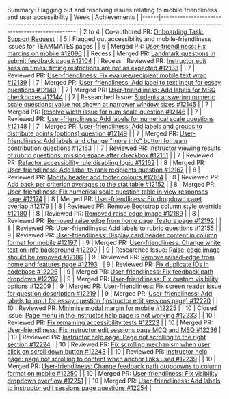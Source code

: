 Summary: Flagging out and resolving issues relating to mobile friendliness and user accessibility
| Week | Achievements                                                                                                                |
|------|-----------------------------------------------------------------------------------------------------------------------------|
| 2 to 4 | Co-authored PR: [Onboarding Task: Support Request](https://github.com/weiquu/teammates/pull/3) |
| 5      | Flagged out accessibility and mobile-friendliness issues for TEAMMATES pages |
| 6      | Merged PR: [User-friendliness: Fix margins on mobile #12096](https://github.com/TEAMMATES/teammates/pull/12096) |
| Recess | Merged PR: [Landmark questions in submit feedback page #12104](https://github.com/TEAMMATES/teammates/pull/12104) |
| Recess | Reviewed PR: [Instructor edit session times: timing restrictions are not as expected #12133](https://github.com/TEAMMATES/teammates/pull/12133) |
| 7      | Reviewed PR: [User-friendliness: Fix evaluee/recipient mobile text wrap #12139](https://github.com/TEAMMATES/teammates/pull/12139) |
| 7      | Merged PR: [User-friendliness: Add label to text input for essay questions #12140](https://github.com/TEAMMATES/teammates/pull/12140) |
| 7      | Merged PR: [User-friendliness: Add labels for MSQ checkboxes #12144](https://github.com/TEAMMATES/teammates/pull/12144) |
| 7      | Researched Issue: [Students answering numeric scale questions: value not shown at narrower window sizes #12145](https://github.com/TEAMMATES/teammates/issues/12145) |
| 7      | Merged PR: [Resolve width issue for num scale question #12146](https://github.com/TEAMMATES/teammates/pull/12146) |
| 7      | Reviewed PR: [User-friendliness: Add labels for numerical scale questions #12148](https://github.com/TEAMMATES/teammates/pull/12148) |
| 7      | Merged PR: [User-friendliness: Add labels and groups to distribute points (options) question #12149](https://github.com/TEAMMATES/teammates/pull/12149) |
| 7      | Merged PR: [User-friendliness: Add labels and change "more info" button for team contribution questions #12153](https://github.com/TEAMMATES/teammates/pull/12153) |
| 7      | Reviewed PR: [Instructor viewing results of rubric questions: missing space after checkbox #12151](https://github.com/TEAMMATES/teammates/pull/12151) |
| 7      | Reviewed PR: [Refactor accessibility rule disabling logic #12162](https://github.com/TEAMMATES/teammates/pull/12162) |
| 8      | Merged PR: [User-friendliness: Add label to rank recipients question #12167](https://github.com/TEAMMATES/teammates/pull/12167) |
| 8      | Reviewed PR: [Modify header and footer colours #12164](https://github.com/TEAMMATES/teammates/pull/12164) |
| 8      | Reviewed PR: [Add back per criterion averages to the stat table #12152](https://github.com/TEAMMATES/teammates/pull/12152) |
| 8      | Merged PR: [ User-friendliness: Fix numerical scale question table in view responses page #12174](https://github.com/TEAMMATES/teammates/pull/12174) |
| 8      | Merged PR: [User-friendliness: Fix dropdown caret overlap #12179](https://github.com/TEAMMATES/teammates/pull/12179) |
| 8      | Reviewed PR: [Remove Bootstrap column style override #12180](https://github.com/TEAMMATES/teammates/pull/12180) |
| 8      | Reviewed PR: [Removed raise edge image #12189](https://github.com/TEAMMATES/teammates/pull/12189) |
| 8      | Reviewed PR: [Removed raise edge from home page, feature page #12192](https://github.com/TEAMMATES/teammates/pull/12192) |
| 8      | Reviewed PR: [User-friendliness: Add labels to rubric questions #12155](https://github.com/TEAMMATES/teammates/pull/12155) |
| 9      | Reviewed PR: [User-friendliness: Display card header content in column format for mobile #12197](https://github.com/TEAMMATES/teammates/pull/12197) |
| 9      | Merged PR: [User-friendliness: Change white text on info background #12200](https://github.com/TEAMMATES/teammates/pull/12200) |
| 9      | Researched Issue: [Raise-edge image should be removed #12186](https://github.com/TEAMMATES/teammates/issues/12186) |
| 9      | Reviewed PR: [Remove raised-edge from home and features page #12193](https://github.com/TEAMMATES/teammates/pull/12193) |
| 9      | Reviewed PR: [Fix duplicate IDs in codebase #12206](https://github.com/TEAMMATES/teammates/pull/12206) |
| 9      | Merged PR: [User-friendliness: Fix feedback path dropdown #12207](https://github.com/TEAMMATES/teammates/pull/12207) |
| 9      | Merged PR: [User-friendliness: Fix custom visibility options #12209](https://github.com/TEAMMATES/teammates/pull/12209) |
| 9      | Merged PR: [User-friendliness: Fix screen reader issue for question description #12219](https://github.com/TEAMMATES/teammates/pull/12219) |
| 9      | Merged PR: [User-friendliness: Add labels to input for essay question (instructor edit sessions page) #12220](https://github.com/TEAMMATES/teammates/pull/12220) |
| 10     | Reviewed PR: [Minimise modal margin for mobile #12225](https://github.com/TEAMMATES/teammates/pull/12225) |
| 10     | Closed issue: [Page menu in the instructor help page is not working #12233](https://github.com/TEAMMATES/teammates/issues/12233) |
| 10     | Reviewed PR: [Fix remaining accessibility tests #12223](https://github.com/TEAMMATES/teammates/pull/12223) |
| 10     | Merged PR: [User-friendliness: Fix instructor edit sessions page MCQ and MSQ #12236](https://github.com/TEAMMATES/teammates/pull/12236) |
| 10     | Reviewed PR: [Instructor help page: Page not scrolling to the right section #12224](https://github.com/TEAMMATES/teammates/pull/12224) |
| 10     | Reviewed PR: [Fix scrolling mechanism when user click on scroll down button #12243](https://github.com/TEAMMATES/teammates/pull/12243) |
| 10     | Reviewed PR: [Instructor help page: page not scrolling to content when anchor links used #12239](https://github.com/TEAMMATES/teammates/pull/12239) |
| 10     | Merged PR: [User-friendliness: Change feedback path dropdowns to column format on mobile #12250](https://github.com/TEAMMATES/teammates/pull/12250) |
| 10     | Merged PR: [User-friendliness: Fix visibility dropdown overflow #12251](https://github.com/TEAMMATES/teammates/pull/12251) |
| 10     | Merged PR: [User-friendliness: Add labels to instructor edit sessions page questions #12254](https://github.com/TEAMMATES/teammates/pull/12254) |
